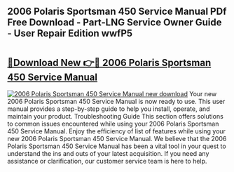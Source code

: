 ## 2006 Polaris Sportsman 450 Service Manual PDf Free Download - Part-LNG Service Owner Guide - User Repair Edition wwfP5

# <h2><a href="http://bc42142.oget.top/?id=2006+Polaris+Sportsman+450+Service+Manual">🔗Download New 👉🔴 2006 Polaris Sportsman 450 Service Manual</a></h2>

[![2006 Polaris Sportsman 450 Service Manual new download](https://i.imgur.com/5g1atiW.png)](http://bc42142.oget.top/?id=2006+Polaris+Sportsman+450+Service+Manual)
Your new 2006 Polaris Sportsman 450 Service Manual is now ready to use. This user manual provides a step-by-step guide to help you install, operate, and maintain your product. Troubleshooting Guide This section offers solutions to common issues encountered while using your 2006 Polaris Sportsman 450 Service Manual. Enjoy the efficiency of list of features while using your new 2006 Polaris Sportsman 450 Service Manual. We believe that the 2006 Polaris Sportsman 450 Service Manual has been a vital tool in your quest to understand the ins and outs of your latest acquisition. If you need any assistance or clarification, our customer service team is here to help.

